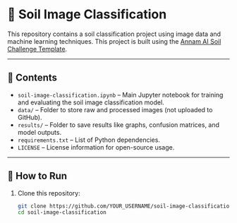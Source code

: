 # 🧪 Soil Image Classification

This repository contains a soil classification project using image data and machine learning techniques. This project is built using the [Annam AI Soil Challenge Template](https://github.com/annam-ai-iitropar/soil-classification-challenge-template).

---

## 📁 Contents

- `soil-image-classification.ipynb` – Main Jupyter notebook for training and evaluating the soil image classification model.
- `data/` – Folder to store raw and processed images (not uploaded to GitHub).
- `results/` – Folder to save results like graphs, confusion matrices, and model outputs.
- `requirements.txt` – List of Python dependencies.
- `LICENSE` – License information for open-source usage.

---

## 🚀 How to Run

1. Clone this repository:
   ```bash
   git clone https://github.com/YOUR_USERNAME/soil-image-classification.git
   cd soil-image-classification
